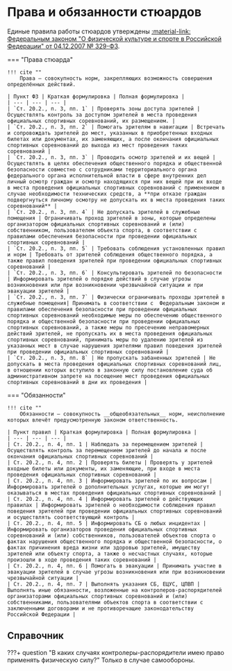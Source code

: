 # Права и обязанности стюардов

Единые правила работы стюардов утверждены [:material-link: Федеральным законом "О физической культуре и спорте в Российской Федерации" от 04.12.2007 № 329-ФЗ](http://www.consultant.ru/document/cons_doc_LAW_73038/).

=== "Права стюарда"

    !!! cite ""
        Права – совокупность норм, закрепляющих возможность совершения определённых действий.

    | Пункт ФЗ | Краткая формулировка | Полная формулировка |
    | --- | --- | --- |
    | `Ст. 20.2., п. 3, пп. 1` | Проверять зоны доступа зрителей | Осуществлять контроль за доступом зрителей в места проведения официальных спортивных соревнований, их размещением. |
    | `Ст. 20.2., п. 3, пп. 2` | Помогать зрителям в навигации | Встречать и сопровождать зрителей до мест, указанных в приобретенных входных билетах или документах, их заменяющих, а после окончания официальных спортивных соревнований до выхода из мест проведения таких соревнований |
    | `Ст. 20.2., п. 3, пп. 3` | Проводить осмотр зрителей и их вещей | Осуществлять в целях обеспечения общественного порядка и общественной безопасности совместно с сотрудниками территориального органа федерального органа исполнительной власти в сфере внутренних дел личный осмотр граждан и осмотр находящихся при них вещей при их входе в места проведения официальных спортивных соревнований с применением в случае необходимости технических средств, а **при отказе граждан подвергнуться личному осмотру не допускать их в места проведения таких соревнований** |
    | `Ст. 20.2., п. 3, пп. 4` | Не допускать зрителей в служебные помещения | Ограничивать проход зрителей в зоны, которые определены организатором официальных спортивных соревнований и (или) собственником, пользователем объекта спорта, в соответствии с правилами обеспечения безопасности при проведении официальных спортивных соревнований |
    | `Ст. 20.2., п. 3, пп. 5` | Требовать соблюдения установленных правил и норм | Требовать от зрителей соблюдения общественного порядка, а также правил поведения зрителей при проведении официальных спортивных соревнований |
    | `Ст. 20.2., п. 3, пп. 6` | Консультировать зрителей по безопасности | Информировать зрителей о порядке действий в случае угрозы возникновения или при возникновении чрезвычайной ситуации и при эвакуации зрителей |
    | `Ст. 20.2., п. 3, пп. 7` | Физически ограничивать проходы зрителей в служебные помещения| Принимать в соответствии с  Федеральным законом и правилами обеспечения безопасности при проведении официальных спортивных соревнований необходимые меры по обеспечению общественного порядка и общественной безопасности при проведении официальных спортивных соревнований, а также меры по пресечению неправомерных действий зрителей, не пропускать их в места проведения официальных спортивных соревнований, принимать меры по удалению зрителей из указанных мест в случае нарушения зрителями правил поведения зрителей при проведении официальных спортивных соревнований |
    | `Ст. 20.2., п. 3, пп. 8` | Не пропускать забаненных зрителей | Не допускать в места проведения официальных спортивных соревнований лиц, в отношении которых вступило в законную силу постановление суда об административном запрете на посещение мест проведения официальных спортивных соревнований в дни их проведения |

=== "Обязанности"

    !!! cite ""
        Обязанности – совокупность __общеобязательных__ норм, неисполнение которых влечёт предусмотренную законом ответственность.

    | Пункт правил | Краткая формулировка | Полная формулировка |
    | --- | --- | --- |
    | Ст. 20.2., п. 4, пп. 1 | Наблюдать за перемещением зрителей | Осуществлять контроль за перемещением зрителей до начала и после окончания официальных спортивных соревнований |
    | Ст. 20.2., п. 4, пп. 2 | Проверять билеты | Проверять у зрителей входные билеты или документы, их заменяющие, при входе в места проведения официальных спортивных соревнований |
    | Ст. 20.2., п. 4, пп. 3 | Информировать зрителей по их вопросам | Информировать зрителей о дополнительных услугах, которые им могут оказываться в местах проведения официальных спортивных соревнований |
    | Ст. 20.2., п. 4, пп. 4 | Информировать зрителей о действующих правилах | Информировать зрителей о необходимости соблюдения правил поведения зрителей при проведении официальных спортивных соревнований и осуществлять соответствующий контроль |
    | Ст. 20.2., п. 4, пп. 5 | Информировать СБ о любых инцидентах | Информировать организаторов проведения официальных спортивных соревнований и (или) собственников, пользователей объектов спорта о фактах нарушения общественного порядка и общественной безопасности, о фактах причинения вреда жизни или здоровью зрителей, имуществу зрителей или объекту спорта, а также о несчастных случаях, которые произошли в ходе проведения таких соревнований |
    | Ст. 20.2., п. 4, пп. 6 | Помогать в эвакуации | Принимать участие в эвакуации зрителей в случае угрозы возникновения или при возникновении чрезвычайной ситуации |
    | Ст. 20.2., п. 4, пп. 7 | Выполнять указания СБ, ЕЦУС, ЦПВП | Выполнять иные обязанности, возложенные на контролеров-распорядителей организаторами официальных спортивных соревнований и (или) собственниками, пользователями объектов спорта в соответствии с заключенными договорами и не противоречащие законодательству Российской Федерации |

## Справочник

???+ question "В каких случаях контролеры-распорядители имею право применять физическую силу?"
    Только в случае самообороны.
